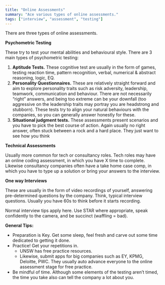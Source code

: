 ```yaml
---
title: "Online Assessments"
summary: "Ace various types of online assessments."
tags: ["interview", "assessment", "testing"]
---
```

There are three types of online assessments.

**Psychometric Testing**

These try to test your mental abilities and behavioural style. There are 3 main types of psychometric testing:

1. **Aptitude Tests.** These cognitive test are usually in the form of games, testing reaction time, pattern recognition, verbal, numerical & abstract reasoning, logic, EQ.
2. **Personality Questionnaires.** These are relatively straight forward and aim to explore personality traits such as risk adversity, leadership, teamwork, communication and behaviour. There are not necessarily “right” answers, and being too extreme can be your downfall (too aggressive on the leadership traits may portray you are headstrong and stubborn). These tests try to align your natural behaviours with the companies, so you can generally answer honestly for these. 
3. **Situational judgment tests.** These assessments present scenarios and you have to pick the best course of action. Again usually no right answer, often stuck between a rock and a hard place. They just want to see how you think

**Technical Assessments**

Usually more common for tech or consultancy roles. Tech roles may have an online coding assessment, in which you have X time to complete. Likewise consultancy companies often have a take home case comp, in which you have to type up a solution or bring your answers to the interview. 

**One way Interviews**

These are usually in the form of video recordings of yourself, answering pre-determined questions by the company. Think, typical interview questions. Usually you have 60s to think before it starts recording. 

Normal interview tips apply here. Use STAR where appropriate, speak confidently to the camera, and be succinct (waffling = bad). 

**General Tips:**

* Preparation is Key. Get some sleep, feel fresh and carve out some time dedicated to getting it done. 
* Practice! Get your repetitions in. 
    * UNSW has free practice resources. 
    * Likewise, submit apps for big companies such as EY, KPMG, Deloitte, PWC. They usually auto advance everyone to the online assessment stage for free practice. 
* Be mindful of time. Although some elements of the testing aren’t timed, the time you take also can tell the company a lot about you. 